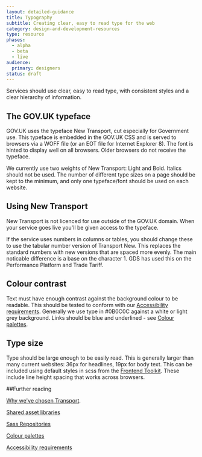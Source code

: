 ```yaml
---
layout: detailed-guidance
title: Typography
subtitle: Creating clear, easy to read type for the web
category: design-and-development-resources
type: resource
phases:
  - alpha
  - beta
  - live
audience:
  primary: designers
status: draft
---
```


Services should use clear, easy to read type, with consistent styles and a clear hierarchy of information.

## The GOV.UK typeface

GOV.UK uses the typeface New Transport, cut especially for Government use. This typeface is embedded in the GOV.UK CSS and is served to browsers via a WOFF file (or an EOT file for Internet Explorer 8). The font is hinted to display well on all browsers. Older browsers do not receive the typeface.

We currently use two weights of New Transport: Light and Bold. Italics should not be used. The number of different type sizes on a page should be kept to the minimum, and only one typeface/font should be used on each website.

## Using New Transport

New Transport is not licenced for use outside of the GOV.UK domain. When your service goes live you'll be given access to the typeface.

If the service uses numbers in columns or tables, you should change these to use the tabular number version of Transport New. This replaces the standard numbers with new versions that are spaced more evenly. The main noticable difference is a base on the character 1. GDS has used this on the Performance Platform and Trade Tariff.


## Colour contrast

Text must have enough contrast against the background colour to be readable. This should be tested to conform with our [Accessibility requirements](/service-manual/design-and-content/accessibility.html). Generally we use type in #0B0C0C against a white or light grey background. Links should be blue and underlined - see [Colour palettes](/service-manual/design-and-content/resources/colour-palettes.html).

## Type size

Type should be large enough to be easily read. This is generally larger than many current websites: 36px for headlines, 19px for body text. This can be included using default styles in scss from the [Frontend Toolkit](/service-manual/design-and-content/resources/sass-repositories.html). These include line height spacing that works across browsers.


##Further reading

[Why we've chosen Transport](http://digital.cabinetoffice.gov.uk/2012/07/05/a-few-notes-on-typography/).

[Shared asset libraries](/service-manual/design-and-content/resources/shared-asset-libraries.html)

[Sass Repositories](/service-manual/design-and-content/resources/sass-repositories.html)

[Colour palettes](/service-manual/design-and-content/resources/colour-palettes.html)

[Accessibility requirements](/service-manual/design-and-content/accessibility.html)
